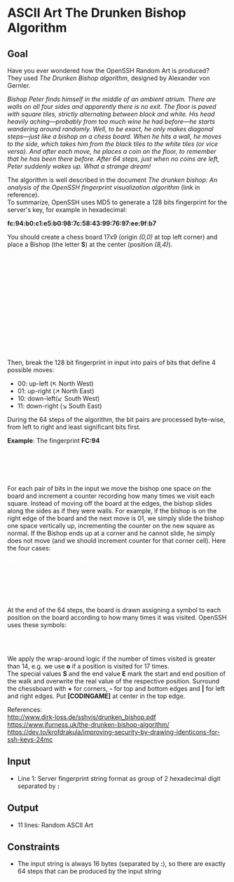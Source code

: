 # ASCII Art The Drunken Bishop Algorithm

## Goal

Have you ever wondered how the OpenSSH Random Art is produced? \
They used _The Drunken Bishop algorithm_, designed by Alexander von Gernler.

_Bishop Peter finds himself in the middle of an ambient atrium. There are walls
on all four sides and apparently there is no exit. The floor is paved with
square tiles, strictly alternating between black and white. His head heavily
aching—probably from too much wine he had before—he starts wandering around
randomly. Well, to be exact, he only makes diagonal steps—just like a bishop on
a chess board. When he hits a wall, he moves to the side, which takes him from
the black tiles to the white tiles (or vice versa). And after each move, he
places a coin on the floor, to remember that he has been there before. After 64
steps, just when no coins are left, Peter suddenly wakes up. What a strange
dream!_

The algorithm is well described in the document _The drunken bishop: An
analysis of the OpenSSH fingerprint visualization algorithm_ (link in
reference). \
To summarize, OpenSSH uses MD5 to generate a 128 bits fingerprint for the
server's key, for example in hexadecimal:

**fc:94:b0:c1:e5:b0:98:7c:58:43:99:76:97:ee:9f:b7**

You should create a chess board 17x9 (origin _(0,0)_ at top left corner) and
place a Bishop (the letter **S**) at the center (position _(8,4)_).

<pre style="color:#FFFFFF">
            1111111
  01234567890123456
 +---[CODINGAME]---+ x
0|                 |
1|                 |
2|                 |
3|                 |
4|        S        |
5|                 |
6|                 |
7|                 |
8|                 |
 +-----------------+
 y
</pre>

Then, break the 128 bit fingerprint in input into pairs of bits that define 4
possible moves:

-   00: up-left (↖ North West)
-   01: up-right (↗ North East)
-   10: down-left(↙ South West)
-   11: down-right (↘ South East)

During the 64 steps of the algorithm, the bit pairs are processed byte-wise,
from left to right and least significant bits first.

**Example**: The fingerprint **FC:94**

<pre style="color:#FFFFFF">
      F     C       9     4   ...
    11 11 11 00 : 10 01 01 00 ...
     |  |  |  |    |  |  |  |
Step 4  3  2  1    8  7  6  5
</pre>

For each pair of bits in the input we move the bishop one space on the board
and increment a counter recording how many times we visit each square. Instead
of moving off the board at the edges, the bishop slides along the sides as if
they were walls. For example, if the bishop is on the right edge of the board
and the next move is 01, we simply slide the bishop one space vertically up,
incrementing the counter on the new square as normal. If the Bishop ends up at a
corner and he cannot slide, he simply does not move (and we should increment
counter for that corner cell). Here the four cases:

  <pre style="color:#FFFFFF">
Position     | bit pair | action
-------------+----------+--------
top left     | 00       | no move
top right    | 01       | no move
bottom left  | 10       | no move
bottom right | 11       | no move
</pre>

At the end of the 64 steps, the board is drawn assigning a symbol to each
position on the board according to how many times it was visited. OpenSSH uses
these symbols:

<pre style="color:#FFFFFF">
0 1 2 3 4 5 6 7 8 9 10 11 12 13 14
  . o + = * B O X @ %  &  #  /  ^
</pre>

We apply the wrap-around logic if the number of times visited is greater than
14, e.g. we use **o** if a position is visited for 17 times. \
The special values **S** and the end value **E** mark the start and end position
of the walk and overwrite the real value of the respective position. Surround
the chessboard with **+** for corners, **-** for top and bottom edges and **|**
for left and right edges. Put **[CODINGAME]** at center in the top edge.

References: \
http://www.dirk-loss.de/sshvis/drunken_bishop.pdf \
https://www.jfurness.uk/the-drunken-bishop-algorithm/ \
https://dev.to/krofdrakula/improving-security-by-drawing-identicons-for-ssh-keys-24mc

## Input

-   Line 1: Server fingerprint string format as group of 2 hexadecimal digit
    separated by **:**

## Output

-   11 lines: Random ASCII Art

## Constraints

-   The input string is always 16 bytes (separated by **:**), so there are exactly
    64 steps that can be produced by the input string
